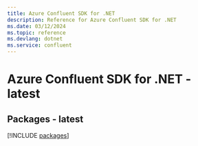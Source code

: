 ```yaml
---
title: Azure Confluent SDK for .NET
description: Reference for Azure Confluent SDK for .NET
ms.date: 03/12/2024
ms.topic: reference
ms.devlang: dotnet
ms.service: confluent
---
```

# Azure Confluent SDK for .NET - latest
## Packages - latest
[!INCLUDE [packages](confluent-index.md)]